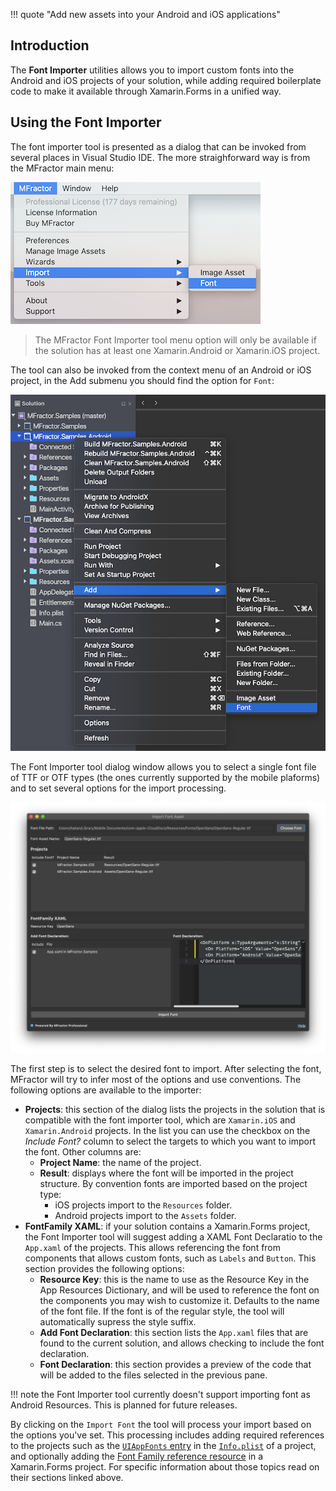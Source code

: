!!! quote "Add new assets into your Android and iOS applications"

## Introduction

The **Font Importer** utilities allows you to import custom fonts into the Android and iOS projects of your solution, while adding required boilerplate code to make it available through Xamarin.Forms in a unified way.

## Using the Font Importer

The font importer tool is presented as a dialog that can be invoked from several places in Visual Studio IDE. The more straighforward way is from the MFractor main menu:

![Invoking the Font Importer tool from the MFractor Main Menu](/img/fonts/font-importer-main-menu.png)

>The MFractor Font Importer tool menu option will only be available if the solution has at least one Xamarin.Android or Xamarin.iOS project.

The tool can also be invoked from the context menu of an Android or iOS project, in the Add submenu you should find the option for `Font`:

![Invoking the Font Importer tool from the Solution Explorer Context Menu](/img/fonts/font-importer-solution-explorer.png)

The Font Importer tool dialog window allows you to select a single font file of TTF or OTF types (the ones currently supported by the mobile plaforms) and to set several options for the import processing.

![The font importer](/img/fonts/font-importer.png)

The first step is to select the desired font to import. After selecting the font, MFractor will try to infer most of the options and use conventions. The following options are available to the importer:

* **Projects**: this section of the dialog lists the projects in the solution that is compatible with the font importer tool, which are `Xamarin.iOS` and `Xamarin.Android` projects. In the list you can use the checkbox on the _Include Font?_ column to select the targets to which you want to import the font. Other columns are:
    * **Project Name**: the name of the project.
    * **Result**: displays where the font will be imported in the project structure. By convention fonts are imported based on the project type:
        * iOS projects import to the `Resources` folder.
        * Android projects import to the `Assets` folder.
* **FontFamily XAML**: if your solution contains a Xamarin.Forms project, the Font Importer tool will suggest adding a XAML Font Declaratio to the `App.xaml` of the projects. This allows referencing the font from components that allows custom fonts, such as `Labels` and `Button`. This section provides the following options:
    * **Resource Key**: this is the name to use as the Resource Key in the App Resources Dictionary, and will be used to reference the font on the components you may wish to customize it. Defaults to the name of the font file. If the font is of the regular style, the tool will automatically supress the style suffix.
    * **Add Font Declaration**: this section lists the `App.xaml` files that are found to the current solution, and allows checking to include the font declaration.
    * **Font Declaration**: this section provides a preview of the code that will be added to the files selected in the previous pane.

!!! note
    the Font Importer tool currently doesn't support importing font as Android Resources. This is planned for future releases.

By clicking on the `Import Font` the tool will process your import based on the options you've set. This processing includes adding required references to the projects such as the [`UIAppFonts` entry](uiappfonts-plist-entry.md) in the [`Info.plist`]() of a project, and optionally adding the [Font Family reference resource](fontfamily-xaml-entry.md) in a Xamarin.Forms project. For specific information about those topics read on their sections linked above.
